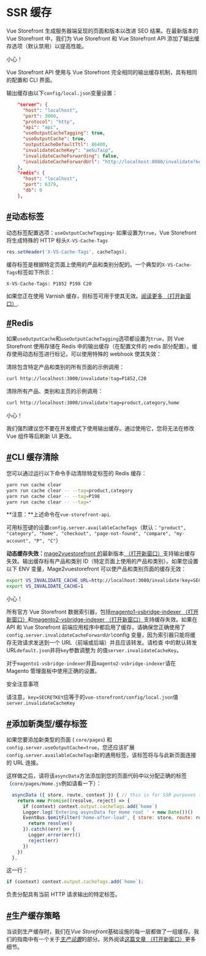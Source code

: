 # SSR 缓存

Vue Storefront 生成服务器端呈现的页面和版本以改进 SEO 结果。在最新版本的 Vue Storefront 中，我们为 Vue Storefront 和 Vue Storefront API 添加了输出缓存选项（默认禁用）以提高性能。

小心！

Vue Storefront API 使用与 Vue Storefront 完全相同的输出缓存机制，具有相同的配置和 CLI 界面。

输出缓存由以下`config/local.json`变量设置：

```json
    "server": {
      "host": "localhost",
      "port": 3000,
      "protocol": "http",
      "api": "api",
      "useOutputCacheTagging": true,
      "useOutputCache": true,
      "outputCacheDefaultTtl": 86400,
      "invalidateCacheKey": "aeSu7aip",
      "invalidateCacheForwarding": false,
      "invalidateCacheForwardUrl": "http://localhost:8080/invalidate?key=aeSu7aip&tag=",      
    },
    "redis": {
      "host": "localhost",
      "port": 6379,
      "db": 0
    },
```

## [#](https://docs.vuestorefront.io/v1/guide/basics/ssr-cache.html#dynamic-tags)动态标签

动态标签配置选项：`useOutputCacheTagging`- 如果设置为`true`，Vue Storefront 将生成特殊的 HTTP 标头`X-VS-Cache-Tags`

```js
res.setHeader('X-VS-Cache-Tags', cacheTags);
```

缓存标签是根据特定页面上使用的产品和类别分配的。一个典型的`X-VS-Cache-Tags`标签如下所示：

```text
X-VS-Cache-Tags: P1852 P198 C20
```

如果您正在使用 Varnish 缓存，则标签可用于使其无效。[阅读更多 （打开新窗口）](https://www.drupal.org/docs/8/api/cache-api/cache-tags-varnish).

## [#](https://docs.vuestorefront.io/v1/guide/basics/ssr-cache.html#redis)Redis

如果`useOutputCache`和`useOutputCacheTagging`选项都设置为`true`，则 Vue Storefront 使用存储在 Redis 中的输出缓存（在配置文件的 redis 部分配置）。缓存使用动态标签进行标记，可以使用特殊的 webhook 使其失效：

清除包含特定产品和类别的所有页面的示例调用：

```bash
curl http://localhost:3000/invalidate?tag=P1852,C20
```

清除所有产品、类别和主页的示例调用：

```bash
curl http://localhost:3000/invalidate?tag=product,category,home
```

小心！

我们强烈建议您不要在开发模式下使用输出缓存。通过使用它，您将无法在修改 Vue 组件等后刷新 UI 更改。

## [#](https://docs.vuestorefront.io/v1/guide/basics/ssr-cache.html#cli-cache-clear)CLI 缓存清除

您可以通过运行以下命令手动清除特定标签的 Redis 缓存：

```bash
yarn run cache clear
yarn run cache clear -- --tag=product,category
yarn run cache clear -- --tag=P198
yarn run cache clear -- --tag=*
```

**注意：**上述命令在`vue-storefront-api`.

可用标签键的设置`config.server.availableCacheTags`（默认：`"product", "category", "home", "checkout", "page-not-found", "compare", "my-account", "P", "C"`）

**动态缓存失效：**[mage2vuestorefront 的](https://github.com/vuestorefront/mage2vuestorefront)最新版本[ （打开新窗口）](https://github.com/vuestorefront/mage2vuestorefront)支持输出缓存失效。输出缓存标有产品和类别 ID（特定页面上使用的产品和类别）。如果您设置以下 ENV 变量，Mage2vuestorefront 可以使产品和类别页面的缓存无效：

```bash
export VS_INVALIDATE_CACHE_URL=http://localhost:3000/invalidate?key=SECRETKEY&tag=
export VS_INVALIDATE_CACHE=1
```

小心！

所有官方 Vue Storefront 数据索引器，包括[magento1-vsbridge-indexer （打开新窗口）](https://github.com/vuestorefront/magento1-vsbridge-indexer)和[magento2-vsbridge-indexer （打开新窗口）](https://github.com/vuestorefront/magento2-vsbridge-indexer)支持缓存失效。如果在 API 和 Vue Storefront 前端应用程序中都启用了缓存，请确保您正确使用了`config.server.invalidateCacheForwardUrl`config 变量，因为索引器只能将缓存无效请求发送到一个 URL（前端或后端）并且应该转发。请检查 中的默认转发 URL`default.json`并将`key`参数调整为 的值`server.invalidateCacheKey`。

对于`magento1-vsbridge-indexer`并且`magento2-vsbridge-indexer`请在 Magento 管理面板中使用正确的设置。

安全注意事项

请注意，`key=SECRETKEY`应等于的`vue-storefront/config/local.json`值`server.invalidateCacheKey`

## [#](https://docs.vuestorefront.io/v1/guide/basics/ssr-cache.html#adding-new-types-cache-tags)添加新类型/缓存标签

如果您要添加新类型的页面 ( `core/pages`) 和`config.server.useOutputCache=true`，您还应该扩展`config.server.availableCacheTags`新的通用标签，该标签将与与此新页面连接的 URL 连接。

这样做之后，请将该`asyncData`方法添加到您的页面代码中以分配正确的标签（`core/pages/Home.js`例如请看一下）：

```js
  asyncData ({ store, route, context }) { // this is for SSR purposes to prefetch data
    return new Promise((resolve, reject) => {
      if (context) context.output.cacheTags.add(`home`)
      Logger.log('Entering asyncData for Home root ' + new Date())()
      EventBus.$emitFilter('home-after-load', { store: store, route: route }).then((results) => {
        return resolve()
      }).catch((err) => {
        Logger.error(err)()
        reject(err)
      })
    })
  },
```

这一行：

```js
if (context) context.output.cacheTags.add(`home`);
```

负责分配具有当前 HTTP 请求输出的特定标签。

## [#](https://docs.vuestorefront.io/v1/guide/basics/ssr-cache.html#caching-strategies-on-production)生产缓存策略

当谈到生产缓存时，我们在*Vue Storefront*基础设施的每一层都做了一组缓存。我们的指南中有一个关于[*生产设置*](https://docs.vuestorefront.io/v1/guide/installation/production-setup.html)的部分。另外阅读[这篇文章 （打开新窗口）](https://medium.com/the-vue-storefront-journal/caching-on-production-10b00a5614f8)更多细节。

